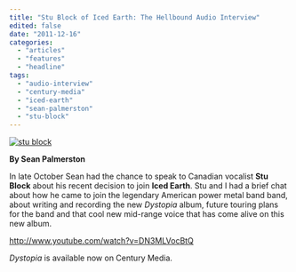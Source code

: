 ```yaml
---
title: "Stu Block of Iced Earth: The Hellbound Audio Interview"
edited: false
date: "2011-12-16"
categories:
  - "articles"
  - "features"
  - "headline"
tags:
  - "audio-interview"
  - "century-media"
  - "iced-earth"
  - "sean-palmerston"
  - "stu-block"
---
```


[![](http://www.hellbound.ca/wp-content/uploads/2011/12/stu-block.jpg "stu block")](http://www.hellbound.ca/wp-content/uploads/2011/12/stu-block.jpg)

**By Sean Palmerston**

In late October Sean had the chance to speak to Canadian vocalist **Stu Block** about his recent decision to join **Iced Earth**. Stu and I had a brief chat about how he came to join the legendary American power metal band band, about writing and recording the new _Dystopia_ album, future touring plans for the band and that cool new mid-range voice that has come alive on this new album.

http://www.youtube.com/watch?v=DN3MLVocBtQ

_Dystopia_ is available now on Century Media.
